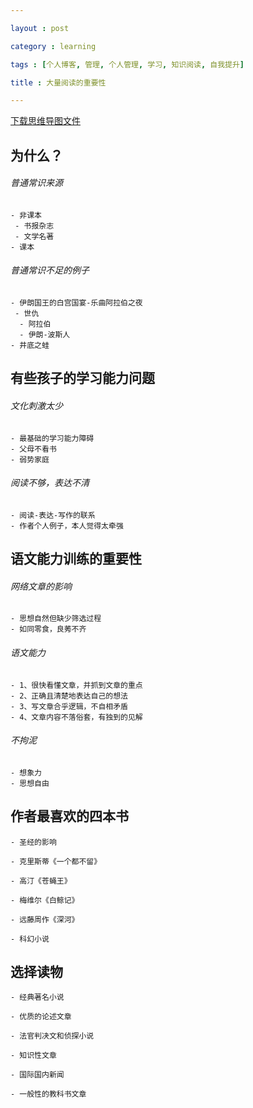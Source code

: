 ```yaml
---

layout : post

category : learning

tags : [个人博客, 管理, 个人管理, 学习, 知识阅读, 自我提升]

title : 大量阅读的重要性

---
```


[下载思维导图文件](https://docs.google.com/file/d/0B7UFT4BR96esbUF5UWlzZ0doc2s/edit?usp=sharing)

## 为什么？

###### 普通常识来源

	- 非课本
	 - 书报杂志
	 - 文学名著
	- 课本

###### 普通常识不足的例子

	- 伊朗国王的白宫国宴-乐曲阿拉伯之夜
	 - 世仇
	  - 阿拉伯
	  - 伊朗-波斯人
	- 井底之蛙

## 有些孩子的学习能力问题

###### 文化刺激太少

	- 最基础的学习能力障碍
	- 父母不看书
	- 弱势家庭

###### 阅读不够，表达不清

	- 阅读-表达-写作的联系
	- 作者个人例子，本人觉得太牵强

## 语文能力训练的重要性

###### 网络文章的影响

	- 思想自然但缺少筛选过程
	- 如同零食，良莠不齐

###### 语文能力

	- 1、很快看懂文章，并抓到文章的重点
	- 2、正确且清楚地表达自己的想法
	- 3、写文章合乎逻辑，不自相矛盾
	- 4、文章内容不落俗套，有独到的见解

###### 不拘泥

	- 想象力
	- 思想自由

## 作者最喜欢的四本书

	- 圣经的影响

	- 克里斯蒂《一个都不留》

	- 高汀《苍蝇王》

	- 梅维尔《白鲸记》

	- 远藤周作《深河》

	- 科幻小说

## 选择读物

	- 经典著名小说

	- 优质的论述文章

	- 法官判决文和侦探小说

	- 知识性文章

	- 国际国内新闻

	- 一般性的教科书文章
